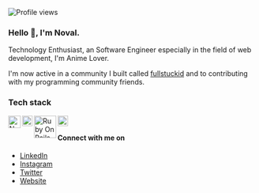 ![Profile views](https://gpvc.arturio.dev/novalramdhani)

### Hello 👋, I'm Noval.
Technology Enthusiast, an Software Engineer especially in the field of web development, I'm Anime Lover.

I'm now active in a community I built called [fullstuckid](https://github.com/fullstuckid) and to contributing with my programming community friends.

### Tech stack

<a href="https://nextjs.org/"><img align="left" alt="Nextjs" title="Nextjs" width="25px" src="https://cdn.worldvectorlogo.com/logos/nextjs-2.svg" /></a>
<a href="https://reactjs.org/"><img align="left" alt="React" title="React" width="21px" src="https://cdn.worldvectorlogo.com/logos/react-2.svg" /></a>
<a href="https://rubyonrails.org/"><img align="left" alt="Ruby On Rails" title="Ruby On Rails" width="45px" src="https://cdn.worldvectorlogo.com/logos/rails-1.svg" /></a>
<a href="https://laravel.com/"><img align="left" alt="Laravel" title="Laravel" width="21px" src="https://cdn.worldvectorlogo.com/logos/laravel-2.svg" /></a>

<br>

#### Connect with me on

- <a href="https://linkedin.com/in/novalramdhani/">LinkedIn</a>
- <a href="https://instagram.com/novallrmdhni">Instagram</a>
- <a href="https://twitter.com/novallramdhani">Twitter</a>
- <a href="https://bio.link/novalramdhani">Website</a>
